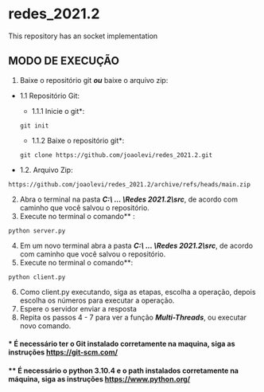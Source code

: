 # redes_2021.2
This repository has an socket implementation

## MODO DE EXECUÇÃO
1. Baixe o repositório git ***ou*** baixe o arquivo zip:

* 1.1 Repositório Git:

  * 1.1.1 Inicie o git*: 
  ```
  git init
  ```
  
  * 1.1.2 Baixe o repositório git*: 
  ```
  git clone https://github.com/joaolevi/redes_2021.2.git
  ```
  
* 1.2. Arquivo Zip: 
```
https://github.com/joaolevi/redes_2021.2/archive/refs/heads/main.zip
```

2. Abra o terminal na pasta ***C:\ ... \Redes 2021.2\src***, de acordo com caminho que você salvou o repositório.
3. Execute no terminal o comando** : 
```
python server.py
```
4. Em um novo terminal abra a pasta ***C:\ ... \Redes 2021.2\src***,  de acordo com caminho que você salvou o repositório.
5. Execute no terminal o comando**: 
```
python client.py
```
6. Como client.py executando, siga as etapas, escolha a operação, depois escolha os números para executar a operação.
7. Espere o servidor enviar a resposta
8. Repita os passos 4 - 7 para ver a função ***Multi-Threads***, ou executar novo comando.

#### * É necessário ter o Git instalado corretamente na maquina, siga as instruções https://git-scm.com/

#### ** É necessário o python 3.10.4 e o path  instalados corretamente na máquina, siga as instruções https://www.python.org/
